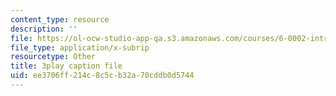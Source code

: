 ```yaml
---
content_type: resource
description: ''
file: https://ol-ocw-studio-app-qa.s3.amazonaws.com/courses/6-0002-introduction-to-computational-thinking-and-data-science-fall-2016/ee3706ff214c8c5cb32a70cddb0d5744_fQvg-hh9dUw.srt
file_type: application/x-subrip
resourcetype: Other
title: 3play caption file
uid: ee3706ff-214c-8c5c-b32a-70cddb0d5744
---
```


